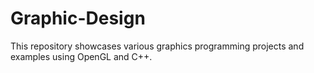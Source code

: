 # Graphic-Design
This repository showcases various graphics programming projects and examples using OpenGL and C++. 
